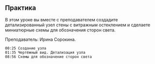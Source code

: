 ## Практика

В этом уроке вы вместе с преподавателем создадите детализированный узел стены с витражным остеклением и сделаете миниатюрные схемы для обозначения сторон света.

Преподаватель: Ирина Сорокина.

[](https://player.softculture.cc/embed/online/RVT/RVT_42.17.02_L6-13_Practice_Callout)

``` chapters
00:25 Создание узла
01:35 Чертёжный вид. Детализация узла
08:56 Схемы для обозначение сторон света
```
